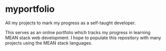 # myportfolio
All my projects to mark my progress as a self-taught developer. 


This serves as an online portfolio which tracks my progress in learning MEAN stack web development. I hope to populate this repository 
with many projects using the MEAN stack languages. 
